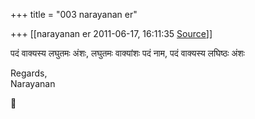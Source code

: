+++
title = "003 narayanan er"

+++
[[narayanan er	2011-06-17, 16:11:35 [Source](https://groups.google.com/g/bvparishat/c/XWXjobVnmP4)]]



पदं वाक्यस्य लघुतमः अंशः, लघुतमः वाक्यांशः पदं नाम, पदं वाक्यस्य लघिष्ठः अंशः  



Regards,  
Narayanan



